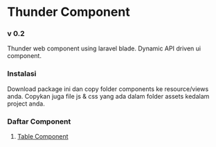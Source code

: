 # Thunder Component
### v 0.2
Thunder web component using laravel blade. Dynamic API driven ui component. 

### Instalasi
Download package ini dan copy folder components ke resource/views anda.
Copykan juga file js & css yang ada dalam folder assets kedalam project anda.

### Daftar Component 
1. [Table Component](https://github.com/ThunderID/ThunderComponents/blob/master/documentation/Table.md)

